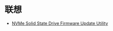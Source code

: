 # 联想

- [NVMe Solid State Drive Firmware Update Utility](https://support.lenovo.com/us/en/downloads/ds119265)

